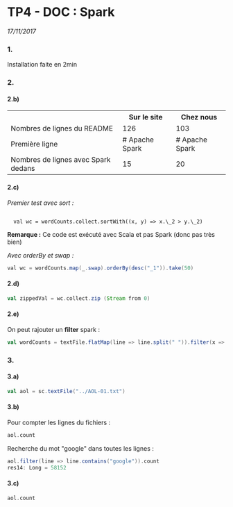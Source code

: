 # TP4 - DOC : Spark
_17/11/2017_

### 1.
Installation faite en 2min

### 2.
#### 2.b)
<table>
  <th></th>
  <th>Sur le site</th>
  <th>Chez nous</th>
  <tr>
    <td>Nombres de lignes du README</td>
    <td>126</td>
    <td>103</td>
  </tr>
  <tr>
    <td>Première ligne</td>
    <td># Apache Spark</td>
    <td># Apache Spark</td>
  </tr>
  <tr>
    <td>Nombres de lignes avec Spark dedans</td>
    <td>15</td>
    <td>20</td>
  </tr>
</table>

#### 2.c)
_Premier test avec sort :_

<code>
  val wc = wordCounts.collect.sortWith((x, y) => x.\_2 > y.\_2)
</code>

**Remarque :** Ce code est exécuté avec Scala et pas Spark (donc pas très bien)

_Avec orderBy et swap :_

``` java
val wc = wordCounts.map(_.swap).orderBy(desc("_1")).take(50)
```

#### 2.d)
``` scala
val zippedVal = wc.collect.zip (Stream from 0)
```

#### 2.e)
On peut rajouter un **filter** spark :
``` scala
val wordCounts = textFile.flatMap(line => line.split(" ")).filter(x => !x.equals("")).groupByKey(identity)
```
### 3.
#### 3.a)
``` scala
val aol = sc.textFile("../AOL-01.txt")
```

#### 3.b)
Pour compter les lignes du fichiers :
``` scala
aol.count
```
Recherche du mot "google" dans toutes les lignes :
``` Scala
aol.filter(line => line.contains("google")).count
res14: Long = 58152
```

#### 3.c)
``` scala
aol.count
```
